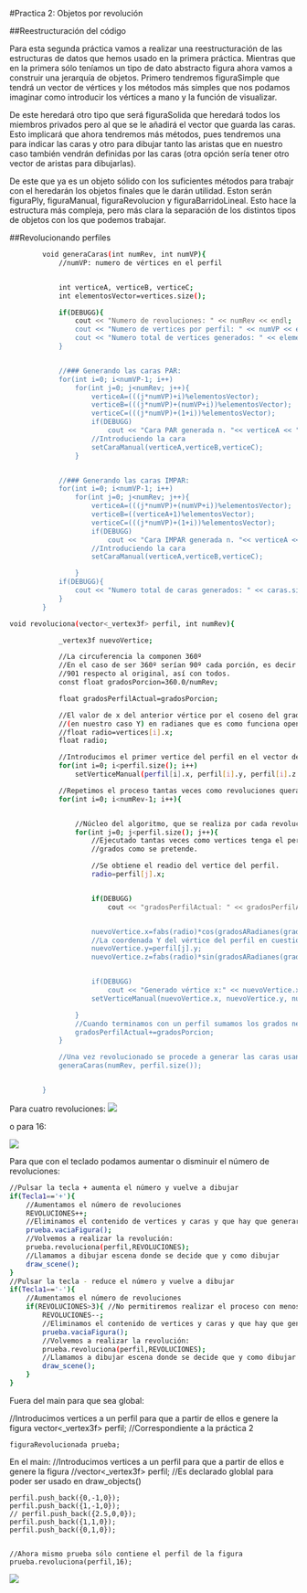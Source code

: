 #Practica 2: Objetos por revolución

##Reestructuración del código

Para esta segunda práctica vamos a realizar una reestructuración de las estructuras de datos que hemos usado en la primera práctica. Mientras que en la primera sólo teníamos un tipo de dato abstracto figura ahora vamos a construir una jerarquía de objetos. Primero tendremos figuraSimple que tendrá un vector de vértices y los métodos más simples que nos podamos imaginar como introducir los vértices a mano y la función de visualizar.

De este heredará otro tipo que será figuraSolida que heredará todos los miembros privados pero al que se le añadirá el vector que guarda las caras. Esto implicará que ahora tendremos más métodos, pues tendremos una para indicar las caras y otro para dibujar tanto las aristas que en nuestro caso también vendrán definidas por las caras (otra opción sería tener otro vector de aristas para dibujarlas).

De este que ya es un objeto sólido con los suficientes métodos para trabajr con el heredarán los objetos finales que le darán utilidad. Eston serán figuraPly, figuraManual,  figuraRevolucion y figuraBarridoLineal. Esto hace la estructura más compleja, pero más clara la separación de los distintos tipos de objetos con los que podemos trabajar.

##Revolucionando perfiles 


```sh
        void generaCaras(int numRev, int numVP){
            //numVP: numero de vértices en el perfil


            int verticeA, verticeB, verticeC;
            int elementosVector=vertices.size();

            if(DEBUGG){
                cout << "Numero de revoluciones: " << numRev << endl;
                cout << "Numero de vertices por perfil: " << numVP << endl;
                cout << "Numero total de vertices generados: " << elementosVector << endl;
            }


            //### Generando las caras PAR:
            for(int i=0; i<numVP-1; i++)
                for(int j=0; j<numRev; j++){
                    verticeA=(((j*numVP)+i)%elementosVector);
                    verticeB=(((j*numVP)+(numVP+i))%elementosVector);
                    verticeC=(((j*numVP)+(1+i))%elementosVector);
                    if(DEBUGG)
                        cout << "Cara PAR generada n. "<< verticeA << " "<< verticeB << " "<< verticeC << endl;
                    //Introduciendo la cara
                    setCaraManual(verticeA,verticeB,verticeC);
                }


            //### Generando las caras IMPAR:
            for(int i=0; i<numVP-1; i++)
                for(int j=0; j<numRev; j++){
                    verticeA=(((j*numVP)+(numVP+i))%elementosVector);
                    verticeB=((verticeA+1)%elementosVector);
                    verticeC=(((j*numVP)+(1+i))%elementosVector);
                    if(DEBUGG)
                        cout << "Cara IMPAR generada n. "<< verticeA << " "<< verticeB << " "<< verticeC << endl;
                    //Introduciendo la cara
                    setCaraManual(verticeA,verticeB,verticeC);

                }
            if(DEBUGG){
                cout << "Numero total de caras generados: " << caras.size() << endl;
            }
        }
```

```sh
void revoluciona(vector<_vertex3f> perfil, int numRev){

            _vertex3f nuevoVertice;

            //La circuferencia la componen 360º
            //En el caso de ser 360º serían 90º cada porción, es decir el perfil de la primera revolución formaría
            //901 respecto al original, así con todos.
            const float gradosPorcion=360.0/numRev;

            float gradosPerfilActual=gradosPorcion;

            //El valor de x del anterior vértice por el coseno del grado que queremos colocarlo en el eje de rotación
            //(en nuestro caso Y) en radianes que es como funciona openGL
            //float radio=vertices[i].x;
            float radio;

            //Introducimos el primer vertice del perfil en el vector de vértices de la figura
            for(int i=0; i<perfil.size(); i++)
                setVerticeManual(perfil[i].x, perfil[i].y, perfil[i].z );

            //Repetimos el proceso tantas veces como revoluciones queramos hacer.
            for(int i=0; i<numRev-1; i++){


                //Núcleo del algoritmo, que se realiza por cada revolución.
                for(int j=0; j<perfil.size(); j++){
                    //Ejecutado tantas veces como vertices tenga el perfil para general otro pero con una ferencia de
                    //grados como se pretende.

                    //Se obtiene el readio del vertice del perfil.
                    radio=perfil[j].x;


                    if(DEBUGG)
                        cout << "gradosPerfilActual: " << gradosPerfilActual << endl;


                    nuevoVertice.x=fabs(radio)*cos(gradosARadianes(gradosPerfilActual));
                    //La coordenada Y del vértice del perfil en cuestión NO CAMBIA por ser el eje de rotación. (la altura del punto se mantiene)
                    nuevoVertice.y=perfil[j].y;
                    nuevoVertice.z=fabs(radio)*sin(gradosARadianes(gradosPerfilActual));


                    if(DEBUGG)
                        cout << "Generado vértice x:" << nuevoVertice.x << " y:" << nuevoVertice.y << " z:" << nuevoVertice.z <<endl;
                    setVerticeManual(nuevoVertice.x, nuevoVertice.y, nuevoVertice.z);

                }
                //Cuando terminamos con un perfil sumamos los grados necesarios para general el siguiente.
                gradosPerfilActual+=gradosPorcion;
            }

            //Una vez revolucionado se procede a generar las caras usando el vector de vértices obtenido:
            generaCaras(numRev, perfil.size());


        }
```


Para cuatro revoluciones:
![](imagenes/cuboCarasPar.png)

o para 16:

![](imagenes/cuboCarasPar2.png)


Para que con el teclado podamos aumentar o disminuir el número de revoluciones:

```sh
//Pulsar la tecla + aumenta el número y vuelve a dibujar
if(Tecla1=='+'){
    //Aumentamos el número de revoluciones
    REVOLUCIONES++;
    //Eliminamos el contenido de vertices y caras y que hay que generarlos de nuevo:
    prueba.vaciaFigura();
    //Volvemos a realizar la revolución:
    prueba.revoluciona(perfil,REVOLUCIONES);
    //Llamamos a dibujar escena donde se decide que y como dibujar
    draw_scene();
}
//Pulsar la tecla - reduce el número y vuelve a dibujar
if(Tecla1=='-'){
    //Aumentamos el número de revoluciones
    if(REVOLUCIONES>3){ //No permitiremos realizar el proceso con menos de tres revoluciones.
        REVOLUCIONES--;
        //Eliminamos el contenido de vertices y caras y que hay que generarlos de nuevo:
        prueba.vaciaFigura();
        //Volvemos a realizar la revolución:
        prueba.revoluciona(perfil,REVOLUCIONES);
        //Llamamos a dibujar escena donde se decide que y como dibujar
        draw_scene();
    }
}
``` 



Fuera del main para que sea global:

 //Introducimos vertices a un perfil para que a partir de ellos e genere la figura
    vector<_vertex3f> perfil;
//Correspondiente a la práctica 2

    figuraRevolucionada prueba;

En el main:
    //Introducimos vertices a un perfil para que a partir de ellos e genere la figura
    //vector<_vertex3f> perfil; //Es declarado globlal para poder ser usado en draw_objects()

    perfil.push_back({0,-1,0});
    perfil.push_back({1,-1,0});
    // perfil.push_back({2.5,0,0});
    perfil.push_back({1,1,0});
    perfil.push_back({0,1,0});


    //Ahora mismo prueba sólo contiene el perfil de la figura
    prueba.revoluciona(perfil,16);
    
![](imagenes/figuraCarasParImpar.png)
